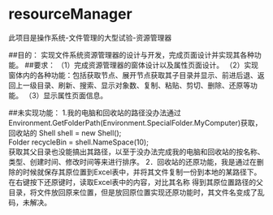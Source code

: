 # resourceManager
此项目是操作系统-文件管理的大型试验-资源管理器

##目的：
实现文件系统资源管理器的设计与开发，完成页面设计并实现其各种功能。
##要求：
（1）完成资源管理器的窗体设计以及属性页面设计。
（2）实现窗体内的各种功能：包括获取节点、展开节点获取其子目录并显示、前进后退、返回上一级目录、刷新、搜索、显示对象数、复制、粘贴、剪切、删除、还原等功能。
（3）显示属性页面信息。


##未实现功能：
1.我的电脑和回收站的路径没办法通过Environment.GetFolderPath(Environment.SpecialFolder.MyComputer)获取，回收站的
  	Shell shell = new Shell();  
  	Folder recycleBin = shell.NameSpace(10);  
获取其父目录也没能搞出其路径，以至于没办法完成我的电脑和回收站的按名称、类型、创建时间、修改时间等来进行排序。
2．回收站的还原功能，我是通过在删除的时候就保存其原位置到Excel表中，并将其文件复制一份到本地的某路径下。
 在右键按下还原键时，读取Excel表中的内容，对比其名称
得到其原位置路径的父目录，将文件放回原来位置，但是放回原位置实现还原功能时，其文件名变成了乱码，未解决。
